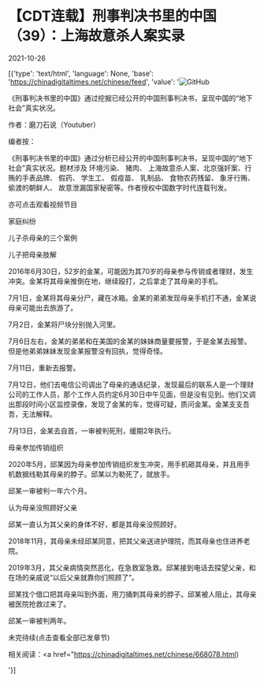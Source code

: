 # 【CDT连载】刑事判决书里的中国（39）：上海故意杀人案实录

2021-10-26

[{'type': 'text/html', 'language': None, 'base': 'https://chinadigitaltimes.net/chinese/feed', 'value': '![GitHub](https://chinadigitaltimes.net/chinese/files/2021/09/刑事判决书里的中国-791x1024.jpg)



《刑事判决书里的中国》通过挖掘已经公开的中国刑事判决书，呈现中国的“地下社会”真实状况。 

作者：磨刀石说（Youtuber）



编者按：

《刑事判决书里的中国》通过分析已经公开的中国刑事判决书，呈现中国的“地下社会”真实状况。题材涉及 环境污染、 猪肉、 上海故意杀人案、北京强奸案、行贿的手表品牌、 假药、 学生工、 假疫苗、 乳制品、 食物农药残留、 象牙行贿、 偷渡的朝鲜人、 故意泄漏国家秘密等。作者授权中国数字时代连载刊发。

亦可点击观看视频节目





家庭纠纷

儿子杀母亲的三个案例

儿子把母亲肢解

2016年6月30日，52岁的金某，可能因为其70岁的母亲参与传销或者理财，发生冲突。金某将其母亲推倒在地，继续殴打，之后拿走了其母亲的手机。

7月1日，金某将其母亲分尸，藏在冰箱。金某的弟弟发现母亲手机打不通，金某说母亲可能出去旅游了。

7月2日，金某将尸块分别抛入河里。

7月6日左右，金某的弟弟和在美国的金某的妹妹商量要报警，于是金某去报警。但是他弟弟妹妹发现金某报警没有回执，觉得奇怪。

7月11日，重新去报警。

7月12日，他们去电信公司调出了母亲的通话纪录，发现最后的联系人是一个理财公司的工作人员，那个工作人员约定6月30日中午见面，但是没有见到。他们又调出那段时间小区监控录像，发现了金某的车，觉得可疑，质问金某。金某支支吾吾，无法解释。

7月13日，金某去自首，一审被判死刑，缓期2年执行。

母亲参加传销组织

2020年5月，邱某因为母亲参加传销组织发生冲突，用手机砸其母亲，并且用手机数据线勒其母亲的脖子。邱某以为勒死了，就放手。

邱某一审被判一年六个月。

认为母亲没照顾好父亲

邱某一直认为其父亲的身体不好，都是其母亲没照顾好。

2018年11月，其母亲未经邱某同意，把其父亲送进护理院，而其母亲也住进养老院。

2019年3月，其父亲病情突然恶化，在急救室急救。邱某接到电话去探望父亲，和在场的亲戚说“以后父亲就靠你们照顾了”。

邱某找个借口把其母亲叫到外面，用刀捅刺其母亲的脖子。邱某被人阻止，其母亲被医院抢救过来了。

邱某一审被判两年。

未完待续(点击查看全部已发章节)



相关阅读：<a href="https://chinadigitaltimes.net/chinese/668078.html)

'}]